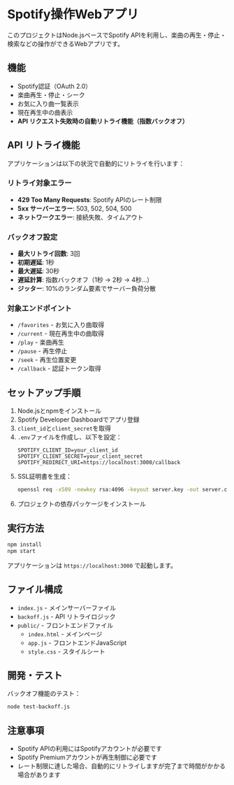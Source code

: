 # Spotify操作Webアプリ

このプロジェクトはNode.jsベースでSpotify APIを利用し、楽曲の再生・停止・検索などの操作ができるWebアプリです。

## 機能
- Spotify認証（OAuth 2.0）
- 楽曲再生・停止・シーク
- お気に入り曲一覧表示
- 現在再生中の曲表示
- **API リクエスト失敗時の自動リトライ機能（指数バックオフ）**

## API リトライ機能

アプリケーションは以下の状況で自動的にリトライを行います：

### リトライ対象エラー
- **429 Too Many Requests**: Spotify APIのレート制限
- **5xx サーバーエラー**: 503, 502, 504, 500
- **ネットワークエラー**: 接続失敗、タイムアウト

### バックオフ設定
- **最大リトライ回数**: 3回
- **初期遅延**: 1秒
- **最大遅延**: 30秒
- **遅延計算**: 指数バックオフ（1秒 → 2秒 → 4秒...）
- **ジッター**: 10%のランダム要素でサーバー負荷分散

### 対象エンドポイント
- `/favorites` - お気に入り曲取得
- `/current` - 現在再生中の曲取得
- `/play` - 楽曲再生
- `/pause` - 再生停止
- `/seek` - 再生位置変更
- `/callback` - 認証トークン取得

## セットアップ手順

1. Node.jsとnpmをインストール
2. Spotify Developer Dashboardでアプリ登録
3. `client_id`と`client_secret`を取得
4. `.env`ファイルを作成し、以下を設定：
   ```
   SPOTIFY_CLIENT_ID=your_client_id
   SPOTIFY_CLIENT_SECRET=your_client_secret
   SPOTIFY_REDIRECT_URI=https://localhost:3000/callback
   ```
5. SSL証明書を生成：
   ```bash
   openssl req -x509 -newkey rsa:4096 -keyout server.key -out server.cert -sha256 -days 365 -nodes
   ```
6. プロジェクトの依存パッケージをインストール

## 実行方法

```bash
npm install
npm start
```

アプリケーションは `https://localhost:3000` で起動します。

## ファイル構成

- `index.js` - メインサーバーファイル
- `backoff.js` - API リトライロジック
- `public/` - フロントエンドファイル
  - `index.html` - メインページ
  - `app.js` - フロントエンドJavaScript
  - `style.css` - スタイルシート

## 開発・テスト

バックオフ機能のテスト：
```bash
node test-backoff.js
```

## 注意事項

- Spotify APIの利用にはSpotifyアカウントが必要です
- Spotify Premiumアカウントが再生制御に必要です
- レート制限に達した場合、自動的にリトライしますが完了まで時間がかかる場合があります
